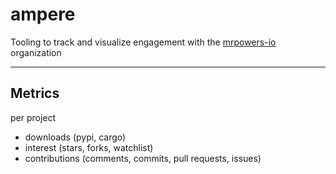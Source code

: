 # ampere

Tooling to track and visualize engagement with the [mrpowers-io](https://github.com/mrpowers-io) organization

---

## Metrics
per project

- downloads (pypi, cargo)
- interest (stars, forks, watchlist) 
- contributions (comments, commits, pull requests, issues)
